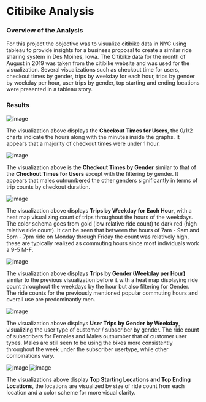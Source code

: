 # Citibike Analysis

### Overview of the Analysis
For this project the objective was to visualize citibike data in NYC using tableau to provide insights for a business proposal to create a similar ride sharing system in Des Moines, Iowa. The Citibike data for the month of August in 2019 was taken from the citibike website and was used for the visualization. Several visualizations such as checkout time for users, checkout times by gender, trips by weekday for each hour, trips by gender by weekday per hour, user trips by gender, top starting and ending locations were presented in a tableau story. 

### Results

![image](https://user-images.githubusercontent.com/85713568/141653962-69346bbd-1dea-488b-91db-d571a3cee645.png)

The visualization above displays the **Checkout Times for Users**, the 0/1/2 charts indicate the hours along with the minutes inside the graphs. It appears that a majority of checkout times were under 1 hour.  

![image](https://user-images.githubusercontent.com/85713568/141654271-7f69b25d-e345-475c-af6a-e276eb164761.png)

The visualization above is the **Checkout Times by Gender** similar to that of the **Checkout Times for Users** except with the filtering by gender. It appears that males outnumbered the other genders significantly in terms of trip counts by checkout duration. 

![image](https://user-images.githubusercontent.com/85713568/141654370-4c153706-e9d6-435d-bc4c-3f709161d264.png)

The visualization above displays **Trips by Weekday for Each Hour**, with a heat map visualizing count of trips throughout the hours of the weekdays. The color schema goes from gold (low relative ride count) to dark red (high relative ride count). It can be seen that between the hours of 7am - 9am and 5pm - 7pm ride on Monday through Friday the count was relatively high, these are typically realized as commuting hours since most individuals work a 9-5 M-F. 

![image](https://user-images.githubusercontent.com/85713568/141654787-479c78e9-43c7-4ac3-9433-77cd38f524de.png)

The visualization above displays **Trips by Gender (Weekday per Hour)** similar to the previous visualization before it with a heat map displaying ride count throughout the weekdays by the hour but also filtering for Gender. The ride counts for the previously mentioned popular commuting hours and overall use are predominantly men. 

![image](https://user-images.githubusercontent.com/85713568/141654656-604886fe-163f-4939-a6e9-21499e5949ce.png)

The visualization above displays **User Trips by Gender by Weekday**, visualizing the user type of customer / subscriber by gender. The ride count of subscribers for Females and Males outnumber that of customer user types. Males are still seen to be using the bikes more consistently throughout the week under the subscriber usertype, while other combinations vary.

![image](https://user-images.githubusercontent.com/85713568/141655143-f775ea8b-0dd2-45b1-b8ab-b47b48fd0f87.png)
![image](https://user-images.githubusercontent.com/85713568/141655198-fd2549b7-3aac-4f68-aca2-31dd62bd5b6a.png)

The visualizations above display **Top Starting Locations and Top Ending Locations**, the locations are visualized by size of ride count from each location and a color scheme for more visual clarity.

